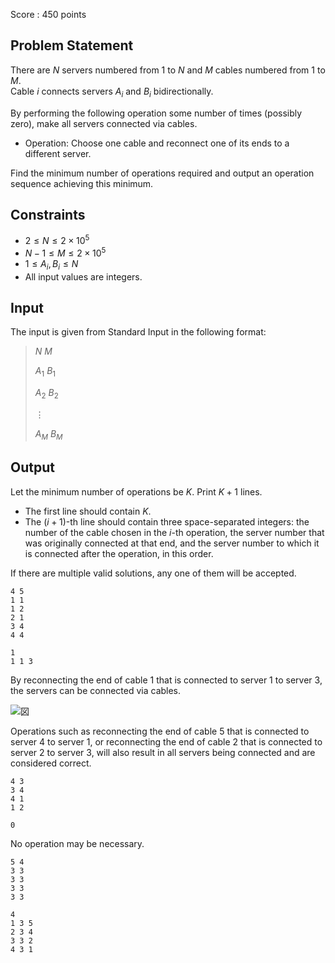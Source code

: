 Score : $450$ points

## Problem Statement

There are $N$ servers numbered from $1$ to $N$ and $M$ cables numbered from $1$ to $M$.<br>
Cable $i$ connects servers $A_i$ and $B_i$ bidirectionally.

By performing the following operation some number of times (possibly zero), make all servers connected via cables.

- Operation: Choose one cable and reconnect one of its ends to a different server.

Find the minimum number of operations required and output an operation sequence achieving this minimum.

## Constraints

- $2 \leq N \leq 2\times 10^5$
- $N-1 \leq M \leq 2\times 10^5$
- $1 \leq A_i, B_i \leq N$
- All input values are integers.

## Input

The input is given from Standard Input in the following format:

> $N$ $M$
> 
> $A_1$ $B_1$
> 
> $A_2$ $B_2$
> 
> $\vdots$
> 
> $A_M$ $B_M$

## Output

Let the minimum number of operations be $K$. Print $K+1$ lines.

- The first line should contain $K$.
- The $(i+1)$-th line should contain three space-separated integers: the number of the cable chosen in the $i$-th operation, the server number that was originally connected at that end, and the server number to which it is connected after the operation, in this order.

If there are multiple valid solutions, any one of them will be accepted.

```input1
4 5
1 1
1 2
2 1
3 4
4 4
```

```output1
1
1 1 3
```

By reconnecting the end of cable $1$ that is connected to server $1$ to server $3$, the servers can be connected via cables.

![図](https://img.atcoder.jp/abc392/2fd7d931a5f5364363cb4e1a33f6d061.png)

Operations such as reconnecting the end of cable $5$ that is connected to server $4$ to server $1$, or reconnecting the end of cable $2$ that is connected to server $2$ to server $3$, will also result in all servers being connected and are considered correct.

```input2
4 3
3 4
4 1
1 2
```

```output2
0
```

No operation may be necessary.

```input3
5 4
3 3
3 3
3 3
3 3
```

```output3
4
1 3 5
2 3 4
3 3 2
4 3 1
```